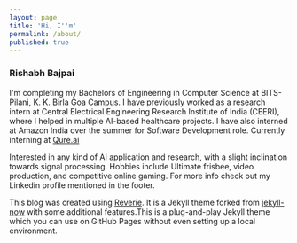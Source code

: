 ```yaml
---
layout: page
title: 'Hi, I''m'
permalink: /about/
published: true
---
```



### Rishabh Bajpai

I'm completing my Bachelors of Engineering in Computer Science at BITS-Pilani, K. K. Birla Goa Campus. I have previously worked as a research intern at Central Electrical Engineering Research Institute of India (CEERI), where I helped in multiple AI-based healthcare projects. I have also interned at Amazon India over the summer for Software Development role. Currently interning at [Qure.ai](https://qure.ai/)

Interested in any kind of AI application and research, with a slight inclination towards signal processing. 
Hobbies include Ultimate frisbee, video production, and competitive online gaming. For more info check out my Linkedin profile mentioned in the footer. 

This blog was created using [Reverie](https://github.com/amitmerchant1990/reverie). It is a Jekyll theme forked from [jekyll-now](https://github.com/barryclark/jekyll-now) with some additional features.This is a plug-and-play Jekyll theme which you can use on GitHub Pages without even setting up a local environment.
